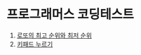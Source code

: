 # 프로그래머스 코딩테스트

1. [로또의 최고 순위와 최저 순위](https://github.com/jeonghaejun/programmers_test/blob/master/lottos.py)
2. [키패드 누르기](https://github.com/jeonghaejun/programmers_test/blob/master/keypad.py)
